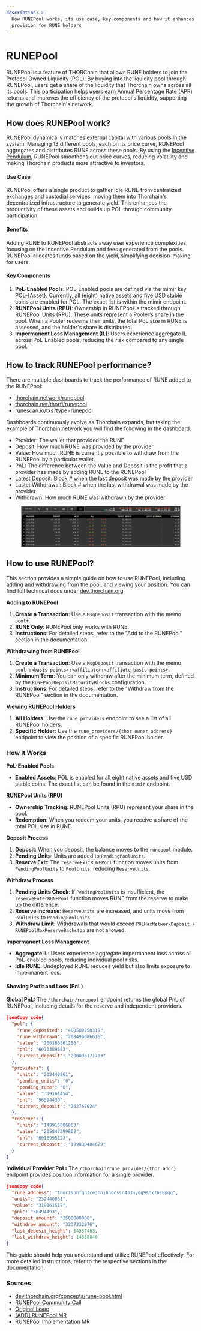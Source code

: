 ```yaml
---
description: >-
  How RUNEPool works, its use case, key components and how it enhances liquidity
  provision for RUNE holders
---
```


# RUNEPool

RUNEPool is a feature of THORChain that allows RUNE holders to join the Protocol Owned Liquidity (POL). By buying into the liquidity pool through RUNEPool, users get a share of the liquidity that Thorchain owns across all its pools. This participation helps users earn Annual Percentage Rate (APR) returns and improves the efficiency of the protocol's liquidity, supporting the growth of Thorchain's network.

## How does RUNEPool work?

RUNEPool dynamically matches external capital with various pools in the system. Managing 13 different pools, each on its price curve, RUNEPool aggregates and distributes RUNE across these pools. By using the [Incentive Pendulum](https://docs.thorchain.org/how-it-works/incentive-pendulum), RUNEPool smoothens out price curves, reducing volatility and making Thorchain products more attractive to investors.

#### Use Case

RUNEPool offers a single product to gather idle RUNE from centralized exchanges and custodial services, moving them into Thorchain's decentralized infrastructure to generate yield. This enhances the productivity of these assets and builds up POL through community participation.

#### Benefits

Adding RUNE to RUNEPool abstracts away user experience complexities, focusing on the Incentive Pendulum and fees generated from the pools. RUNEPool allocates funds based on the yield, simplifying decision-making for users.

#### Key Components

1. **PoL-Enabled Pools**: POL-Enabled pools are defined via the mimir key POL-{Asset}. Currently, all (eight) native assets and five USD stable coins are enabled for POL. The exact list is within the mimir endpoint.
2. **RUNEPool Units (RPU)**: Ownership in RUNEPool is tracked through RUNEPool Units (RPU). These units represent a Pooler’s share in the pool. When a Pooler redeems their units, the total PoL size in RUNE is assessed, and the holder's share is distributed.
3. **Impermanent Loss Management (IL)**: Users experience aggregate IL across PoL-Enabled pools, reducing the risk compared to any single pool.

## How to track RUNEPool performance?

There are multiple dashboards to track the performance of RUNE added to the RUNEPool:

- [thorchain.network/runepool](https://thorchain.network/runepool)
- [thorchain.net/thorfi/runepool](https://thorchain.net/thorfi/runepool)
- [runescan.io/txs?type=runepool](https://runescan.io/txs?type=runepool)

Dashboards continuously evolve as Thorchain expands, but taking the example of [Thorchain.network](https://thorchain.network/runepool) you will find the following in the dashboard:

- Provider: The wallet that provided the RUNE
- Deposit: How much RUNE was provided by the provider
- Value: How much RUNE is currently possible to withdraw from the RUNEPool by a particular wallet.
- PnL: The difference between the Value and Deposit is the profit that a provider has made by adding RUNE to the RUNEPool
- Latest Deposit: Block # when the last deposit was made by the provider
- Lastet Withdrawal: Block # when the last withdrawal was made by the provider
- Withdrawn: How much RUNE was withdrawn by the provider

<figure><img src="../.gitbook/assets/Screenshot 2024-07-29 at 14.09.17.png" alt=""><figcaption></figcaption></figure>

## How to use RUNEPool?

This section provides a simple guide on how to use RUNEPool, including adding and withdrawing from the pool, and viewing your position. You can find full technical docs under [dev.thorchain.org](https://dev.thorchain.org/concepts/rune-pool.html)

**Adding to RUNEPool**

1. **Create a Transaction**: Use a `MsgDeposit` transaction with the memo `pool+`.
2. **RUNE Only**: RUNEPool only works with RUNE.
3. **Instructions**: For detailed steps, refer to the "Add to the RUNEPool" section in the documentation.

**Withdrawing from RUNEPool**

1. **Create a Transaction**: Use a `MsgDeposit` transaction with the memo `pool-:<basis-points>:<affiliate>:<affiliate-basis-points>`.
2. **Minimum Term**: You can only withdraw after the minimum term, defined by the `RUNEPoolDepositMaturityBlocks` configuration.
3. **Instructions**: For detailed steps, refer to the "Withdraw from the RUNEPool" section in the documentation.

**Viewing RUNEPool Holders**

1. **All Holders**: Use the `rune_providers` endpoint to see a list of all RUNEPool holders.
2. **Specific Holder**: Use the `rune_providers/{thor owner address}` endpoint to view the position of a specific RUNEPool holder.

### How It Works

**PoL-Enabled Pools**

- **Enabled Assets**: POL is enabled for all eight native assets and five USD stable coins. The exact list can be found in the `mimir` endpoint.

**RUNEPool Units (RPU)**

- **Ownership Tracking**: RUNEPool Units (RPU) represent your share in the pool.
- **Redemption**: When you redeem your units, you receive a share of the total POL size in RUNE.

**Deposit Process**

1. **Deposit**: When you deposit, the balance moves to the `runepool` module.
2. **Pending Units**: Units are added to `PendingPoolUnits`.
3. **Reserve Exit**: The `reserveExitRUNEPool` function moves units from `PendingPoolUnits` to `PoolUnits`, reducing `ReserveUnits`.

**Withdraw Process**

1. **Pending Units Check**: If `PendingPoolUnits` is insufficient, the `reserveEnterRUNEPool` function moves RUNE from the reserve to make up the difference.
2. **Reserve Increase**: `ReserveUnits` are increased, and units move from `PoolUnits` to `PendingPoolUnits`.
3. **Withdraw Limit**: Withdrawals that would exceed `POLMaxNetworkDeposit + RUNEPoolMaxReserveBackstop` are not allowed.

**Impermanent Loss Management**

- **Aggregate IL**: Users experience aggregate impermanent loss across all PoL-enabled pools, reducing individual pool risks.
- **Idle RUNE**: Undeployed RUNE reduces yield but also limits exposure to impermanent loss.

#### Showing Profit and Loss (PnL)

**Global PnL:** The `/thorchain/runepool` endpoint returns the global PnL of RUNEPool, including details for the reserve and independent providers.

```json
jsonCopy code{
  "pol": {
    "rune_deposited": "408589258319",
    "rune_withdrawn": "208496086616",
    "value": "206166561256",
    "pnl": "6073389553",
    "current_deposit": "200093171703"
  },
  "providers": {
    "units": "232440861",
    "pending_units": "0",
    "pending_rune": "0",
    "value": "319161454",
    "pnl": "56394430",
    "current_deposit": "262767024"
  },
  "reserve": {
    "units": "149915806863",
    "value": "205847399802",
    "pnl": "6016995123",
    "current_deposit": "199830404679"
  }
}
```

**Individual Provider PnL:** The `/thorchain/rune_provider/{thor_addr}` endpoint provides position information for a single provider.

```json
jsonCopy code{
  "rune_address": "thor19phfqh3ce3nnjhh0cssn433nydq9shx76s8qgg",
  "units": "232440861",
  "value": "319161517",
  "pnl": "56394493",
  "deposit_amount": "3500000000",
  "withdraw_amount": "3237232976",
  "last_deposit_height": 14357483,
  "last_withdraw_height": 14358846
}
```

This guide should help you understand and utilize RUNEPool effectively. For more detailed instructions, refer to the respective sections in the documentation.

### Sources

- [dev.thorchain.org/concepts/rune-pool.html](https://dev.thorchain.org/concepts/rune-pool.html)
- [RUNEPool Community Call](https://www.youtube.com/watch?v=vq6t9kPEBpw&t=2s&themeRefresh=1)
- [Original Issue](https://gitlab.com/thorchain/thornode/-/issues/1841)
- [\[ADD\] RUNEPool MR](https://gitlab.com/thorchain/thornode/-/merge_requests/3612/)
- [RUNEPool Implementation MR](https://gitlab.com/thorchain/thornode/-/merge_requests/3631)
